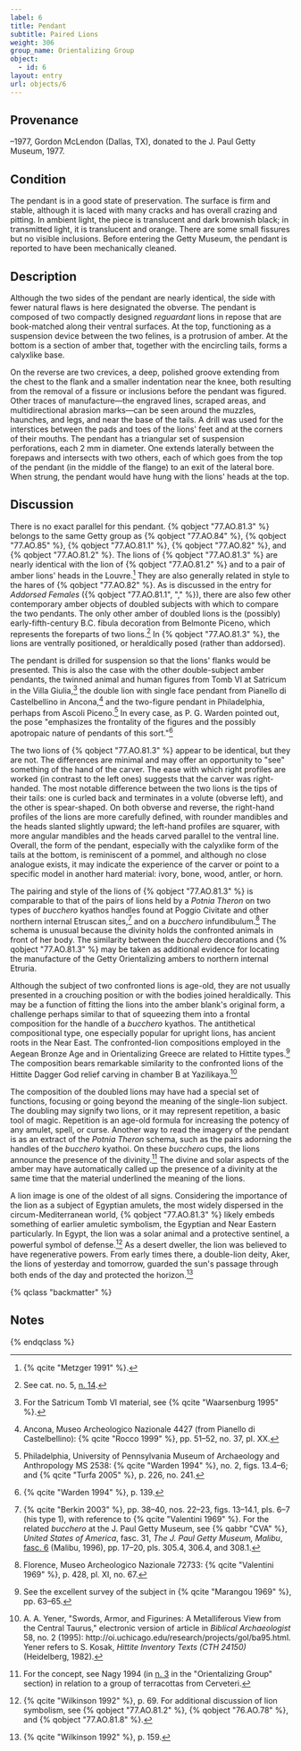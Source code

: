 ```yaml
---
label: 6
title: Pendant
subtitle: Paired Lions
weight: 306
group_name: Orientalizing Group
object:
  - id: 6
layout: entry
url: objects/6
---
```


## Provenance

–1977, Gordon McLendon (Dallas, TX), donated to the J. Paul Getty Museum, 1977.

## Condition

The pendant is in a good state of preservation. The surface is firm and stable, although it is laced with many cracks and has overall crazing and pitting. In ambient light, the piece is translucent and dark brownish black; in transmitted light, it is translucent and orange. There are some small fissures but no visible inclusions. Before entering the Getty Museum, the pendant is reported to have been mechanically cleaned.

## Description

Although the two sides of the pendant are nearly identical, the side with fewer natural flaws is here designated the obverse. The pendant is composed of two compactly designed *reguardant* lions in repose that are book-matched along their ventral surfaces. At the top, functioning as a suspension device between the two felines, is a protrusion of amber. At the bottom is a section of amber that, together with the encircling tails, forms a calyxlike base.

On the reverse are two crevices, a deep, polished groove extending from the chest to the flank and a smaller indentation near the knee, both resulting from the removal of a fissure or inclusions before the pendant was figured. Other traces of manufacture—the engraved lines, scraped areas, and multidirectional abrasion marks—can be seen around the muzzles, haunches, and legs, and near the base of the tails. A drill was used for the interstices between the pads and toes of the lions' feet and at the corners of their mouths. The pendant has a triangular set of suspension perforations, each 2 mm in diameter. One extends laterally between the forepaws and intersects with two others, each of which goes from the top of the pendant (in the middle of the flange) to an exit of the lateral bore. When strung, the pendant would have hung with the lions' heads at the top.

## Discussion

There is no exact parallel for this pendant. {% qobject "77.AO.81.3" %} belongs to the same Getty group as {% qobject "77.AO.84" %}, {% qobject "77.AO.85" %}, {% qobject "77.AO.81.1" %}, {% qobject "77.AO.82" %}, and {% qobject "77.AO.81.2" %}. The lions of {% qobject "77.AO.81.3" %} are nearly identical with the lion of {% qobject "77.AO.81.2" %} and to a pair of amber lions' heads in the Louvre.[^1] They are also generally related in style to the hares of {% qobject "77.AO.82" %}. As is discussed in the entry for *Addorsed Females* ({% qobject "77.AO.81.1", "," %}), there are also few other contemporary amber objects of doubled subjects with which to compare the two pendants. The only other amber of doubled lions is the (possibly) early-fifth-century B.C. fibula decoration from Belmonte Piceno, which represents the foreparts of two lions.[^2] In {% qobject "77.AO.81.3" %}, the lions are ventrally positioned, or heraldically posed (rather than addorsed).

The pendant is drilled for suspension so that the lions' flanks would be presented. This is also the case with the other double-subject amber pendants, the twinned animal and human figures from Tomb VI at Satricum in the Villa Giulia,[^3] the double lion with single face pendant from Pianello di Castelbellino in Ancona,[^4] and the two-figure pendant in Philadelphia, perhaps from Ascoli Piceno.[^5] In every case, as P. G. Warden pointed out, the pose "emphasizes the frontality of the figures and the possibly apotropaic nature of pendants of this sort."[^6]

The two lions of {% qobject "77.AO.81.3" %} appear to be identical, but they are not. The differences are minimal and may offer an opportunity to "see" something of the hand of the carver. The ease with which right profiles are worked (in contrast to the left ones) suggests that the carver was right-handed. The most notable difference between the two lions is the tips of their tails: one is curled back and terminates in a volute (obverse left), and the other is spear-shaped. On both obverse and reverse, the right-hand profiles of the lions are more carefully defined, with rounder mandibles and the heads slanted slightly upward; the left-hand profiles are squarer, with more angular mandibles and the heads carved parallel to the ventral line. Overall, the form of the pendant, especially with the calyxlike form of the tails at the bottom, is reminiscent of a pommel, and although no close analogue exists, it may indicate the experience of the carver or point to a specific model in another hard material: ivory, bone, wood, antler, or horn.

The pairing and style of the lions of {% qobject "77.AO.81.3" %} is comparable to that of the pairs of lions held by a *Potnia Theron* on two types of *bucchero* kyathos handles found at Poggio Civitate and other northern internal Etruscan sites,[^7] and on a *bucchero* infundibulum.[^8] The schema is unusual because the divinity holds the confronted animals in front of her body. The similarity between the *bucchero* decorations and {% qobject "77.AO.81.3" %} may be taken as additional evidence for locating the manufacture of the Getty Orientalizing ambers to northern internal Etruria.

Although the subject of two confronted lions is age-old, they are not usually presented in a crouching position or with the bodies joined heraldically. This may be a function of fitting the lions into the amber blank's original form, a challenge perhaps similar to that of squeezing them into a frontal composition for the handle of a *bucchero* kyathos. The antithetical compositional type, one especially popular for upright lions, has ancient roots in the Near East. The confronted-lion compositions employed in the Aegean Bronze Age and in Orientalizing Greece are related to Hittite types.[^9] The composition bears remarkable similarity to the confronted lions of the Hittite Dagger God relief carving in chamber B at Yazilikaya.[^10]

The composition of the doubled lions may have had a special set of functions, focusing or going beyond the meaning of the single-lion subject. The doubling may signify two lions, or it may represent repetition, a basic tool of magic. Repetition is an age-old formula for increasing the potency of any amulet, spell, or curse. Another way to read the imagery of the pendant is as an extract of the *Potnia Theron* schema, such as the pairs adorning the handles of the *bucchero* kyathoi. On these *bucchero* cups, the lions announce the presence of the divinity.[^11] The divine and solar aspects of the amber may have automatically called up the presence of a divinity at the same time that the material underlined the meaning of the lions.

A lion image is one of the oldest of all signs. Considering the importance of the lion as a subject of Egyptian amulets, the most widely dispersed in the circum-Mediterranean world, {% qobject "77.AO.81.3" %} likely embeds something of earlier amuletic symbolism, the Egyptian and Near Eastern particularly. In Egypt, the lion was a solar animal and a protective sentinel, a powerful symbol of defense.[^12] As a desert dweller, the lion was believed to have regenerative powers. From early times there, a double-lion deity, Aker, the lions of yesterday and tomorrow, guarded the sun's passage through both ends of the day and protected the horizon.[^13]

{% qclass "backmatter" %}
## Notes
{% endqclass %}

[^1]: {% qcite "Metzger 1991" %}.

[^2]: See cat. no. 5, [n. 14](/objects/5/#fn:14).

[^3]: For the Satricum Tomb VI material, see {% qcite "Waarsenburg 1995" %}.

[^4]: Ancona, Museo Archeologico Nazionale 4427 (from Pianello di Castelbellino): {% qcite "Rocco 1999" %}, pp. 51–52, no. 37, pl. XX.

[^5]: Philadelphia, University of Pennsylvania Museum of Archaeology and Anthropology MS 2538: {% qcite "Warden 1994" %}, no. 2, figs. 13.4–6; and {% qcite "Turfa 2005" %}, p. 226, no. 241.

[^6]: {% qcite "Warden 1994" %}, p. 139.

[^7]: {% qcite "Berkin 2003" %}, pp. 38–40, nos. 22–23, figs. 13–14.1, pls. 6–7 (his type 1), with reference to {% qcite "Valentini 1969" %}. For the related *bucchero* at the J. Paul Getty Museum, see {% qabbr "CVA" %}, *United States of America*, fasc. 31, *The J. Paul Getty Museum, Malibu*, [fasc. 6](https://www.getty.edu/publications/virtuallibrary/0892362936.html) (Malibu, 1996), pp. 17–20, pls. 305.4, 306.4, and 308.1.

[^8]: Florence, Museo Archeologico Nazionale 72733: {% qcite "Valentini 1969" %}, p. 428, pl. XI, no. 67.

[^9]: See the excellent survey of the subject in {% qcite "Marangou 1969" %}, pp. 63–65.

[^10]: A. A. Yener, "Swords, Armor, and Figurines: A Metalliferous View from the Central Taurus," electronic version of article in *Biblical Archaeologist* 58, no. 2 (1995): <span class="url-string">http:&#47;&#47;oi.uchicago.edu/research/projects/gol/ba95.html</span>. Yener refers to S. Kosak, *Hittite Inventory Texts (CTH 24150)* (Heidelberg, 1982).

[^11]: For the concept, see Nagy 1994 (in [n. 3](/objects/groups/1/#fn:3) in the "Orientalizing Group" section) in relation to a group of terracottas from Cerveteri.

[^12]: {% qcite "Wilkinson 1992" %}, p. 69. For additional discussion of lion symbolism, see {% qobject "77.AO.81.2" %}, {% qobject "76.AO.78" %}, and {% qobject "77.AO.81.8" %}.

[^13]: {% qcite "Wilkinson 1992" %}, p. 159.
